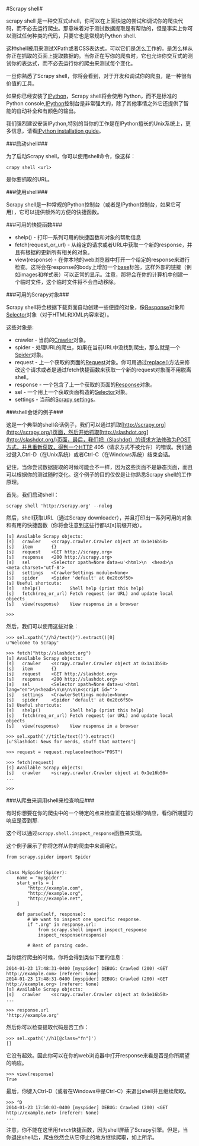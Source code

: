 #Scrapy shell#

scrapy shell 是一种交互式shell，你可以在上面快速的尝试和调试你的爬虫代码，而不必去运行爬虫。那意味着对于测试数据提取是有帮助的，但是事实上你可以测试任何种类的代码，只要它也是常规的Python shell.

这种shell被用来测试XPath或者CSS表达式，可以它们是怎么工作的，是怎么样从你正在抓取的页面上提取数据的。当你正在写你的爬虫时，它也允许你交互式的测试你的表达式，而不必去运行你的爬虫来测试每个变化。

一旦你熟悉了Scrapy shell，你将会看到，对于开发和调试你的爬虫，是一种很有价值的工具。

如果你已经安装了[IPython](http://ipython.org/)，Scrapy shell将会使用IPython，而不是标准的Python console,[IPython](http://ipython.org/)控制台是非常强大的，除了其他事情之外它还提供了智能的自动补全和有颜色的输出。

我们强烈建议安装IPython,特别的当你的工作是在IPython擅长的Unix系统上，更多信息，请看[IPython installation guide](http://ipython.org/install.html)。

###启动shell###

为了启动Scrapy shell，你可以使用shell命令，像这样：

    crapy shell <url>

<url>是你要抓取的URL。

###使用shell###

Scrapy shell是一种常规的Python控制台（或者是IPython控制台，如果它可用），它可以提供额外的方便的快捷函数。

###可用的快捷函数###

- shelp() - 打印一系列可用的快捷函数和对象的帮助信息
- fetch(request_or_url) - 从给定的请求或者URL中获取一个新的response，并且有根据的更新所有相关的对象。
- view(response) - 在你本地的web浏览器中打开一个给定的response来进行检查。这将会在response的body上增加一个[base](https://developer.mozilla.org/en-US/docs/Web/HTML/Element/base)标签，这样外部的链接（例如images和样式表）可以正常的显示。注意，那将会在你的计算机中创建一个临时文件，这个临时文件将不会自动移除。

###可用的Scrapy对象###

Scrapy shell将会根据下载页面自动创建一些便捷的对象，像[Response](http://doc.scrapy.org/en/latest/topics/request-response.html#scrapy.http.Response)对象和[Selector](http://doc.scrapy.org/en/latest/topics/selectors.html#scrapy.selector.Selector)对象（对于HTML和XML内容来说）。

这些对象是:

- crawler - 当前的[Crawler](http://doc.scrapy.org/en/latest/topics/api.html#scrapy.crawler.Crawler)对象。
- spider - 处理URL的爬虫，如果在当前URL中没找到爬虫，那么就是一个[Spider](http://doc.scrapy.org/en/latest/topics/spiders.html#scrapy.spider.Spider)对象。
- request - 上一个获取的页面的[Request](http://doc.scrapy.org/en/latest/topics/request-response.html#scrapy.http.Request)对象。你可用通过[replace()](http://doc.scrapy.org/en/latest/topics/request-response.html#scrapy.http.Request.replace)方法来修改这个请求或者是通过fetch快捷函数来获取一个新的request对象而不用脱离shell。
- response - 一个包含了上一个获取的页面的[Response](http://doc.scrapy.org/en/latest/topics/request-response.html#scrapy.http.Response)对象。
- sel - 一个用上一个获取页面构造的[Selector](http://doc.scrapy.org/en/latest/topics/selectors.html#scrapy.selector.Selector)对象。
- settings - 当前的[Scrapy settings](http://doc.scrapy.org/en/latest/topics/settings.html#topics-settings)。

###shell会话的例子###

这是一个典型的shell会话例子，我们可以通过抓取[http://scrapy.org](http://scrapy.org/)页面，然后开始抓取[http://slashdot.org](http://slashdot.org/)页面，最后，我们把（Slashdot）的请求方法修改为POST方式，并且重新获取，得到一个HTTP 405（请求方式不被允许）的错误。我们通过键入Ctrl-D（在Unix系统）或者Ctrl-C（在Windows系统）结束会话。

记住，当你尝试数据提取的时候可能会不一样，因为这些页面不是静态页面，而且可以根据你的测试随时变化。这个例子的目的仅仅是让你熟悉Scrapy shell的工作原理。

首先，我们启动shell：

    scrapy shell 'http://scrapy.org' --nolog

然后，shell获取URL（通过Scrapy downloader），并且打印出一系列可用的对象和有用的快捷函数（你将会注意到这些行都以[s]前缀开始）。

    [s] Available Scrapy objects:
    [s]   crawler    <scrapy.crawler.Crawler object at 0x1e16b50>
    [s]   item       {}
    [s]   request    <GET http://scrapy.org>
    [s]   response   <200 http://scrapy.org>
    [s]   sel        <Selector xpath=None data=u'<html>\n  <head>\n    <meta charset="utf-8'>
    [s]   settings   <CrawlerSettings module=None>
    [s]   spider     <Spider 'default' at 0x20c6f50>
    [s] Useful shortcuts:
    [s]   shelp()           Shell help (print this help)
    [s]   fetch(req_or_url) Fetch request (or URL) and update local objects
    [s]   view(response)    View response in a browser

    >>>

然后，我们可以使用这些对象：

    >>> sel.xpath("//h2/text()").extract()[0]
    u'Welcome to Scrapy'

    >>> fetch("http://slashdot.org")
    [s] Available Scrapy objects:
    [s]   crawler    <scrapy.crawler.Crawler object at 0x1a13b50>
    [s]   item       {}
    [s]   request    <GET http://slashdot.org>
    [s]   response   <200 http://slashdot.org>
    [s]   sel        <Selector xpath=None data=u'<html lang="en">\n<head>\n\n\n\n\n<script id="'>
    [s]   settings   <CrawlerSettings module=None>
    [s]   spider     <Spider 'default' at 0x20c6f50>
    [s] Useful shortcuts:
    [s]   shelp()           Shell help (print this help)
    [s]   fetch(req_or_url) Fetch request (or URL) and update local objects
    [s]   view(response)    View response in a browser

    >>> sel.xpath('//title/text()').extract()
    [u'Slashdot: News for nerds, stuff that matters']

    >>> request = request.replace(method="POST")

    >>> fetch(request)
    [s] Available Scrapy objects:
    [s]   crawler    <scrapy.crawler.Crawler object at 0x1e16b50>
    ...

    >>>

###从爬虫来调用shell来检查响应###

有时你想要在你的爬虫中的一个特定的点来检查正在被处理的响应，看你所期望的响应是否到那.

这个可以通过`scrapy.shell.inspect_response`函数来实现。

这个例子展示了你将怎样从你的爬虫中来调用它。

    from scrapy.spider import Spider


    class MySpider(Spider):
        name = "myspider"
        start_urls = [
            "http://example.com",
            "http://example.org",
            "http://example.net",
        ]

        def parse(self, response):
            # We want to inspect one specific response.
            if ".org" in response.url:
                from scrapy.shell import inspect_response
                inspect_response(response)

            # Rest of parsing code.

当你运行爬虫的时候，你将会得到类似下面的信息：

    2014-01-23 17:48:31-0400 [myspider] DEBUG: Crawled (200) <GET http://example.com> (referer: None)
    2014-01-23 17:48:31-0400 [myspider] DEBUG: Crawled (200) <GET http://example.org> (referer: None)
    [s] Available Scrapy objects:
    [s]   crawler    <scrapy.crawler.Crawler object at 0x1e16b50>
    ...

    >>> response.url
    'http://example.org'

然后你可以检查提取代码是否工作：

    >>> sel.xpath('//h1[@class="fn"]')
    []

它没有起效。因此你可以在你的web浏览器中打开response来看是否是你所期望的响应。

    >>> view(response)
    True

最后，你键入Ctrl-D（或者在Windows中是Ctrl-C）来退出shell并且继续爬取。

    >>> ^D
    2014-01-23 17:50:03-0400 [myspider] DEBUG: Crawled (200) <GET http://example.net> (referer: None)
    ...

注意，你不能在这里用`fetch`快捷函数，因为shell屏蔽了Scrapy引擎。但是，当你退出shell后，爬虫依然会从它停止的地方继续爬取，如上所示。
